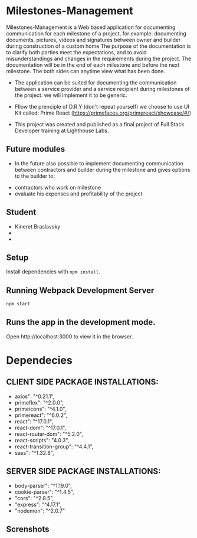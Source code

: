 # Milestones-Management

Milestones-Management is a Web based application for documenting communication for each milestone of a project, for example: documenting documents, pictures, videos and signatures between owner and builder during construction of a custom home
The purpose of the documentation is to clarify both parties meet the expectations, and to avoid misunderstandings and changes in the requirements during the project. The documentation will be in the end of each milestone and before the next milestone. The both sides can anytime  view what has been done.

+ The application can be suited for documenting the communication between a service provider and a service recipient during milestones of the project.  we will implement it to be generic.

+ Fllow the prenciple of D.R.Y (don't repeat yourself) we choose to use UI Kit called:
Prime React (https://primefaces.org/primereact/showcase/#/)

+ This project was created and published as a final project of Full Stack Developer training at Lighthouse Labs.

## Future modules 

+ In the future also possible to implement 
documenting communication between contractors and builder during the milestone and gives options to the builder to:
- contractors who work on milestone 
-  evaluate his expenses and profitability of the project

## Student
+ Kineret Braslavsky
+
+

## Setup

Install dependencies with `npm install`.

## Running Webpack Development Server

```sh
npm start
```

## Runs the app in the development mode.
Open http://localhost:3000 to view it in the browser.


# Dependecies

## CLIENT SIDE PACKAGE INSTALLATIONS:
+ axios": "^0.21.1",
+ primeflex": "^2.0.0",
+ primeicons": "^4.1.0",
+ primereact": "^6.0.2",
+ react": "^17.0.1",
+ react-dom": "^17.0.1",
+ react-router-dom": "^5.2.0",
+ react-scripts": "4.0.3",
+ react-transition-group": "^4.4.1",
+ sass": "^1.32.8",

## SERVER SIDE PACKAGE INSTALLATIONS:
+ body-parser": "^1.19.0",
+ cookie-parser": "^1.4.5",
+ "cors": "^2.8.5",
+ "express": "^4.17.1",
+ "nodemon": "^2.0.7"

## Screnshots